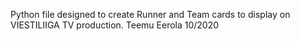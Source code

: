 Python file designed to create Runner and Team cards to display on VIESTILIIGA TV production.
Teemu Eerola 10/2020
